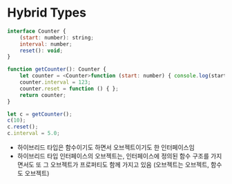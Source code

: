 # Hybrid Types

```javascript
interface Counter {
    (start: number): string;
    interval: number;
    reset(): void;
}

function getCounter(): Counter {
    let counter = <Counter>function (start: number) { console.log(start); start = start; };
    counter.interval = 123;
    counter.reset = function () { };
    return counter;
}

let c = getCounter();
c(10);
c.reset();
c.interval = 5.0;
```
- 하이브리드 타입은 함수이기도 하면서 오브젝트이기도 한 인터페이스임
- 하이브리드 타입 인터페이스의 오브젝트는, 인터페이스에 정의된 함수 구조를 가지면서도 또 그 오브젝트가 프로퍼티도 함께 가지고 있음 (오브젝트는 오브젝트, 함수도 오브젝트)

